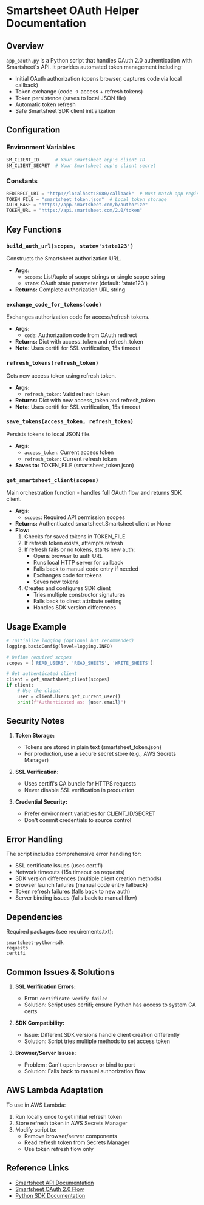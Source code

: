 # Smartsheet OAuth Helper Documentation

## Overview

`app_oauth.py` is a Python script that handles OAuth 2.0 authentication with Smartsheet's API. It provides automated token management including:
- Initial OAuth authorization (opens browser, captures code via local callback)
- Token exchange (code → access + refresh tokens)
- Token persistence (saves to local JSON file)
- Automatic token refresh
- Safe Smartsheet SDK client initialization

## Configuration

### Environment Variables
```bash
SM_CLIENT_ID      # Your Smartsheet app's client ID
SM_CLIENT_SECRET  # Your Smartsheet app's client secret
```

### Constants
```python
REDIRECT_URI = "http://localhost:8080/callback"  # Must match app registration
TOKEN_FILE = "smartsheet_token.json"  # Local token storage
AUTH_BASE = "https://app.smartsheet.com/b/authorize"
TOKEN_URL = "https://api.smartsheet.com/2.0/token"
```

## Key Functions

### `build_auth_url(scopes, state='state123')`
Constructs the Smartsheet authorization URL.
- **Args:**
  - `scopes`: List/tuple of scope strings or single scope string
  - `state`: OAuth state parameter (default: 'state123')
- **Returns:** Complete authorization URL string

### `exchange_code_for_tokens(code)`
Exchanges authorization code for access/refresh tokens.
- **Args:**
  - `code`: Authorization code from OAuth redirect
- **Returns:** Dict with access_token and refresh_token
- **Note:** Uses certifi for SSL verification, 15s timeout

### `refresh_tokens(refresh_token)`
Gets new access token using refresh token.
- **Args:**
  - `refresh_token`: Valid refresh token
- **Returns:** Dict with new access_token and refresh_token
- **Note:** Uses certifi for SSL verification, 15s timeout

### `save_tokens(access_token, refresh_token)`
Persists tokens to local JSON file.
- **Args:**
  - `access_token`: Current access token
  - `refresh_token`: Current refresh token
- **Saves to:** TOKEN_FILE (smartsheet_token.json)

### `get_smartsheet_client(scopes)`
Main orchestration function - handles full OAuth flow and returns SDK client.
- **Args:**
  - `scopes`: Required API permission scopes
- **Returns:** Authenticated smartsheet.Smartsheet client or None
- **Flow:**
  1. Checks for saved tokens in TOKEN_FILE
  2. If refresh token exists, attempts refresh
  3. If refresh fails or no tokens, starts new auth:
     - Opens browser to auth URL
     - Runs local HTTP server for callback
     - Falls back to manual code entry if needed
     - Exchanges code for tokens
     - Saves new tokens
  4. Creates and configures SDK client
     - Tries multiple constructor signatures
     - Falls back to direct attribute setting
     - Handles SDK version differences

## Usage Example

```python
# Initialize logging (optional but recommended)
logging.basicConfig(level=logging.INFO)

# Define required scopes
scopes = ['READ_USERS', 'READ_SHEETS', 'WRITE_SHEETS']

# Get authenticated client
client = get_smartsheet_client(scopes)
if client:
    # Use the client
    user = client.Users.get_current_user()
    print(f"Authenticated as: {user.email}")
```

## Security Notes

1. **Token Storage:**
   - Tokens are stored in plain text (smartsheet_token.json)
   - For production, use a secure secret store (e.g., AWS Secrets Manager)

2. **SSL Verification:**
   - Uses certifi's CA bundle for HTTPS requests
   - Never disable SSL verification in production

3. **Credential Security:**
   - Prefer environment variables for CLIENT_ID/SECRET
   - Don't commit credentials to source control

## Error Handling

The script includes comprehensive error handling for:
- SSL certificate issues (uses certifi)
- Network timeouts (15s timeout on requests)
- SDK version differences (multiple client creation methods)
- Browser launch failures (manual code entry fallback)
- Token refresh failures (falls back to new auth)
- Server binding issues (falls back to manual flow)

## Dependencies

Required packages (see requirements.txt):
```
smartsheet-python-sdk
requests
certifi
```

## Common Issues & Solutions

1. **SSL Verification Errors:**
   - Error: `certificate verify failed`
   - Solution: Script uses certifi; ensure Python has access to system CA certs

2. **SDK Compatibility:**
   - Issue: Different SDK versions handle client creation differently
   - Solution: Script tries multiple methods to set access token

3. **Browser/Server Issues:**
   - Problem: Can't open browser or bind to port
   - Solution: Falls back to manual authorization flow

## AWS Lambda Adaptation

To use in AWS Lambda:
1. Run locally once to get initial refresh token
2. Store refresh token in AWS Secrets Manager
3. Modify script to:
   - Remove browser/server components
   - Read refresh token from Secrets Manager
   - Use token refresh flow only

## Reference Links

- [Smartsheet API Documentation](https://smartsheet.redoc.ly/)
- [Smartsheet OAuth 2.0 Flow](https://smartsheet.redoc.ly/docs/api/oauth2-authorization/)
- [Python SDK Documentation](https://github.com/smartsheet-platform/smartsheet-python-sdk)